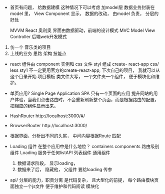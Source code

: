 - 首页有问题，
  给数据建模 这种情况下可以考虑 加model层
  数据业务封装在model 里，
  View Component 显示，
  数据的改动， 由model 负责， 分层的好处

  MVVM React 奥利奥 界面由数据驱动，前端的设计模式
  MVC Model View Controller 后端web开发模式
  
1. 仿一个 音乐类的项目
2. 上线的业务 思路 架构 技能点

- react 组件由 component 实例和 css 文件 styl 组成
    create- react-app css/ less sty1
    不一定要用官方的create-react-app, 下次自己的项目， 我就可以从这个目录开始 项目模板
    类文件大写， 一个文件夹一个组件， 便于模块化和维护。
- 单页应用? Single Page Application SPA
    只有一个页面的应用
    提升网站的用户体验，当我们点击路由时，不会重新刷新整个页面，而是根据路由的配置，把相应的组件显示出来。
- HashRouter http://localhost:3000/#/
- BrowserRouter http://localhost:3000/
- 根据界面，分析出不同的头尾， 中间内容根据Route 匹配
- Loading 组件 在整个应用中是什么地位？
    containers 
    components 路由级别组件
    Loading 服务于任何listAPI 列表组件 通用组件

    1. 数据请求阶段， 显示loading，
    2. 数据来了后， 隐藏他，
    父组件 要给loading 传参
- api/ 分层的能力，职责分离 是代码复杂， 且大型化的前提，
    每个路由模块页面独立一个js文件 便于维护和代码阅读
    模块化